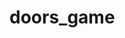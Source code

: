 # doors_game

<div style="display:flex;">
<img src="https://raw.githubusercontent.com/silvaRaphael/math-game/main/lib/images/math-home.jpg" width="380px>
<img src="https://raw.githubusercontent.com/silvaRaphael/math-game/main/lib/images/math-game.jpg" width="380px>
</div>
